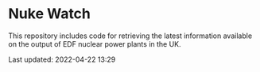 # Nuke Watch

This repository includes code for retrieving the latest information available on the output of EDF nuclear power plants in the UK.

Last updated: 2022-04-22 13:29
